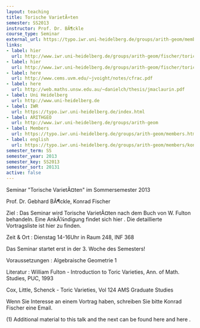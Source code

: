 ```yaml
---
layout: teaching
title: Torische VarietÃ¤ten
semester: SS2013
instructor: Prof. Dr. BÃ¶ckle
course_type: Seminar
external_url: https://typo.iwr.uni-heidelberg.de/groups/arith-geom/members/konrad-fischer/toric-ss13.html
links:
- label: hier
  url: http://www.iwr.uni-heidelberg.de/groups/arith-geom/fischer/toric/toricsem.pdf
- label: hier
  url: http://www.iwr.uni-heidelberg.de/groups/arith-geom/fischer/toric/progr_toric.pdf
- label: here
  url: http://www.cems.uvm.edu/~jvoight/notes/cfrac.pdf
- label: here
  url: http://web.maths.unsw.edu.au/~danielch/thesis/jmaclaurin.pdf
- label: Uni Heidelberg
  url: http://www.uni-heidelberg.de
- label: IWR
  url: https://typo.iwr.uni-heidelberg.de/index.html
- label: ARITHGEO
  url: http://www.iwr.uni-heidelberg.de/groups/arith-geom
- label: Members
  url: https://typo.iwr.uni-heidelberg.de/groups/arith-geom/members.html
- label: english
  url: https://typo.iwr.uni-heidelberg.de/groups/arith-geom/members/konrad-fischer/toric-ss13.html
semester_term: SS
semester_year: 2013
semester_key: SS2013
semester_sort: 20131
active: false
---
```

Seminar "Torische VarietÃ¤ten" im Sommersemester 2013

Prof. Dr. Gebhard BÃ¶ckle, Konrad Fischer

Ziel : Das Seminar wird Torische VarietÃ¤ten nach dem Buch von W. Fulton behandeln. Eine AnkÃ¼ndigung findet sich hier . Die detaillierte Vortragsliste ist hier zu finden.

Zeit & Ort : Dienstag 14-16Uhr in Raum 248, INF 368

Das Seminar startet erst in der 3. Woche des Semesters!

Voraussetzungen : Algebraische Geometrie 1

Literatur : William Fulton - Introduction to Toric Varieties, Ann. of Math. Studies, PUC, 1993

Cox, Little, Schenck - Toric Varieties, Vol 124 AMS Graduate Studies

Wenn Sie Interesse an einem Vortrag haben, schreiben Sie bitte Konrad Fischer eine Email.

(1) Additional material to this talk and the next can be found here and here .
